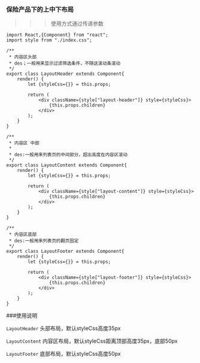 ### 保险产品下的上中下布局

>>>使用方式通过传递参数


```
import React,{Component} from "react";
import style from "./index.css";

/**
 * 内容区头部
 * des；一般用来显示过滤筛选条件，不随这滚动条滚动
 */
export class LayoutHeader extends Component{
	render() {
		let {styleCss={}} = this.props;

		return (
			<div className={style["layout-header"]} style={styleCss}>
				{this.props.children}
			</div>
		);
	}
}

/**
 * 内容区 中部
 *
 * des:一般用来列表页的中间部分，超出高度在内容区滚动
 */
export class LayoutContent extends Component{
	render() {
		let {styleCss={}} = this.props;

		return (
			<div className={style["layout-content"]} style={styleCss}>
				{this.props.children}
			</div>
		);
	}
}

/**
 * 内容区底部
 * des:一般用来列表页的翻页固定
 */
export class LayoutFooter extends Component{
	render() {
		let {styleCss={}} = this.props;

		return (
			<div className={style["layout-footer"]} style={styleCss}>
				{this.props.children}
			</div>
		);
	}
}
```

###使用说明

`LayoutHeader`     头部布局，默认styleCss高度35px

`LayoutContent`   内容区布局，默认styleCss距离顶部高度35px，底部50px

`LayoutFooter`    底部布局，默认styleCss高度50px

